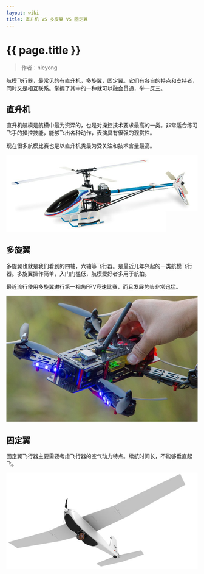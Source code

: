```yaml
---
layout: wiki
title: 直升机 VS 多旋翼 VS 固定翼
---
```


# {{ page.title }}

> 作者：nieyong

航模飞行器，最常见的有直升机，多旋翼，固定翼。它们有各自的特点和支持者，同时又是相互联系。掌握了其中的一种就可以融会贯通，举一反三。

## 直升机
直升机航模是航模中最为资深的，也是对操控技术要求最高的一类。非常适合练习飞手的操控技能，能够飞出各种动作，表演具有很强的观赏性。

现在很多航模比赛也是以直升机类最为受关注和技术含量最高。

![](/assets/img/heli-copter.jpg)

## 多旋翼

多旋翼也就是我们看到的四轴，六轴等飞行器。是最近几年兴起的一类航模飞行器。多旋翼操作简单，入门门槛低，航模爱好者多用于航拍。

最近流行使用多旋翼进行第一视角FPV竞速比赛，而且发展势头非常迅猛。

![](/assets/img/fpv-drone.jpeg)

## 固定翼

固定翼飞行器主要需要考虑飞行器的空气动力特点。续航时间长，不能够垂直起飞。

![](/assets/img/fix-wing-drone.jpg)
